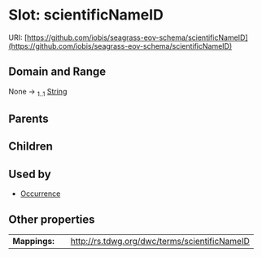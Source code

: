 
# Slot: scientificNameID



URI: [https://github.com/iobis/seagrass-eov-schema/scientificNameID](https://github.com/iobis/seagrass-eov-schema/scientificNameID)


## Domain and Range

None &#8594;  <sub>1..1</sub> [String](types/String.md)

## Parents


## Children


## Used by

 * [Occurrence](Occurrence.md)

## Other properties

|  |  |  |
| --- | --- | --- |
| **Mappings:** | | http://rs.tdwg.org/dwc/terms/scientificNameID |